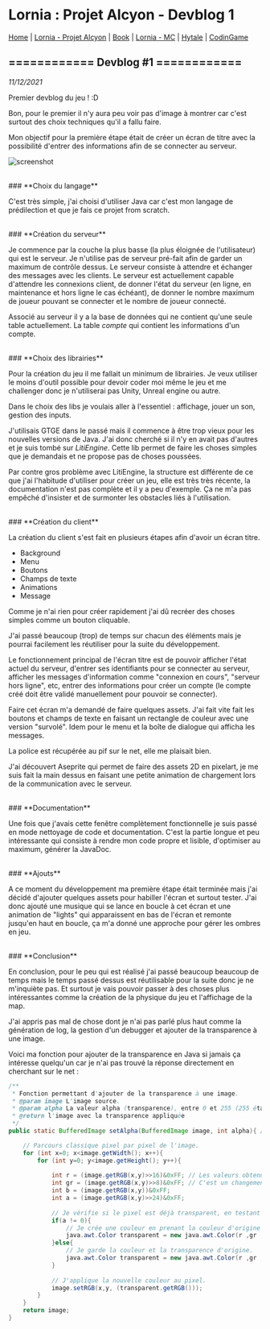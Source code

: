 # Lornia : Projet Alcyon - Devblog 1

[Home](https://evury.github.io/lornia)
 | [Lornia - Projet Alcyon](https://evury.github.io/lornia/Lornia-ProjetAlcyon)
 | [Book](https://evury.github.io/lornia/Book)
 | [Lornia - MC](https://evury.github.io/lornia/Lornia-MC)
 | [Hytale](https://evury.github.io/lornia/Hytale)
 | [CodinGame](https://www.codingame.com/profile/b6e09c38b3e3ffd760cd0d21a064cfb87922051)


## **============ Devblog #1 ============**

*11/12/2021*

Premier devblog du jeu ! :D


Bon, pour le premier il n'y aura peu voir pas d'image à montrer car c'est surtout des choix techniques qu'il a fallu faire.

Mon objectif pour la première étape était de créer un écran de titre avec la possibilité d'entrer des informations afin de se connecter au serveur.


![screenshot](https://evury.github.io/lornia/Lornia-ProjetAlcyon/devblog1/img/ecrantitre.jpg)

<br/>
### **Choix du langage**

C'est très simple, j'ai choisi d'utiliser Java car c'est mon langage de prédilection et que je fais ce projet from scratch.

<br/>
### **Création du serveur**

Je commence par la couche la plus basse (la plus éloignée de l'utilisateur) qui est le serveur. Je n'utilise pas de serveur pré-fait afin de garder un maximum de contrôle dessus. Le serveur consiste à attendre et échanger des messages avec les clients. Le serveur est actuellement capable d'attendre les connexions client, de donner l'état du serveur (en ligne, en maintenance et hors ligne le cas échéant), de donner le nombre maximum de joueur pouvant se connecter et le nombre de joueur connecté.

Associé au serveur il y a la base de données qui ne contient qu'une seule table actuellement. La table *compte* qui contient les informations d'un compte.


<br/>
### **Choix des librairies**

Pour la création du jeu il me fallait un minimum de librairies. Je veux utiliser le moins d'outil possible pour devoir coder moi même le jeu et me challenger donc je n'utiliserai pas Unity, Unreal engine ou autre.

Dans le choix des libs je voulais aller à l'essentiel : affichage, jouer un son, gestion des inputs.

J'utilisais GTGE dans le passé mais il commence à être trop vieux pour les nouvelles versions de Java. J'ai donc cherché si il n'y en avait pas d'autres et je suis tombé sur *LitiEngine*. Cette lib permet de faire les choses simples que je demandais et ne propose pas de choses poussées.

Par contre gros problème avec LitiEngine, la structure est différente de ce que j'ai l'habitude d'utiliser pour créer un jeu, elle est très très récente, la documentation n'est pas complète et il y a peu d'exemple. Ça ne m'a pas empêché d'insister et de surmonter les obstacles liés à l'utilisation.


<br/>
### **Création du client**

La création du client s'est fait en plusieurs étapes afin d'avoir un écran titre.
- Background
- Menu
- Boutons
- Champs de texte
- Animations
- Message

Comme je n'ai rien pour créer rapidement j'ai dû recréer des choses simples comme un bouton cliquable.

J'ai passé beaucoup (trop) de temps sur chacun des éléments mais je pourrai facilement les réutiliser pour la suite du développement.

Le fonctionnement principal de l'écran titre est de pouvoir afficher l'état actuel du serveur, d'entrer ses identifiants pour se connecter au serveur, afficher les messages d'information comme "connexion en cours", "serveur hors ligne", etc, entrer des informations pour créer un compte (le compte créé doit être validé manuellement pour pouvoir se connecter).



Faire cet écran m'a demandé de faire quelques assets. J'ai fait vite fait les boutons et champs de texte en faisant un rectangle de couleur avec une version "survolé". Idem pour le menu et la boîte de dialogue qui afficha les messages.

La police est récupérée au pif sur le net, elle me plaisait bien.

J'ai découvert Aseprite qui permet de faire des assets 2D en pixelart, je me suis fait la main dessus en faisant une petite animation de chargement lors de la communication avec le serveur.


<br/>
### **Documentation**

Une fois que j'avais cette fenêtre complètement fonctionnelle je suis passé en mode nettoyage de code et documentation. C'est la partie longue et peu intéressante qui consiste à rendre mon code propre et lisible, d'optimiser au maximum, générer la JavaDoc.


<br/>
### **Ajouts**


A ce moment du développement ma première étape était terminée mais j'ai décidé d'ajouter quelques assets pour habiller l'écran et surtout tester. J'ai donc ajouté une musique qui se lance en boucle à cet écran et une animation de "lights" qui apparaissent en bas de l'écran et remonte jusqu'en haut en boucle, ça m'a donné une approche pour gérer les ombres en jeu.


<br/>
### **Conclusion**

En conclusion, pour le peu qui est réalisé j'ai passé beaucoup beaucoup de temps mais le temps passé dessus est réutilisable pour la suite donc je ne m'inquiète pas. Et surtout je vais pouvoir passer à des choses plus intéressantes comme la création de la physique du jeu et l'affichage de la map.

J'ai appris pas mal de chose dont je n'ai pas parlé plus haut comme la génération de log, la gestion d'un debugger et ajouter de la transparence à une image.

Voici ma fonction pour ajouter de la transparence en Java si jamais ça intéresse quelqu'un car je n'ai pas trouvé la réponse directement en cherchant sur le net :
```java
/**
 * Fonction permettant d'ajouter de la transparence à une image.
 * @param image L'image source.
 * @param alpha La valeur alpha (transparence), entre 0 et 255 (255 étant visible et 0 invisible).
 * @return l'image avec la transparence appliquée
 */
public static BufferedImage setAlpha(BufferedImage image, int alpha){ // Ma fonction est static car dans une classe d'utilitaire.

	// Parcours classique pixel par pixel de l'image.
	for (int x=0; x<image.getWidth(); x++){ 
		for (int y=0; y<image.getHeight(); y++){
		
			int r = (image.getRGB(x,y)>>16)&0xFF; // Les valeurs obtenues doivent être modifiées pour correspondre à ce qu'attend Color à sa construction
			int gr = (image.getRGB(x,y)>>8)&0xFF; // C'est un changement au niveau des bits pour éviter les nombres négatifs et obtenir une valeur entre 0 et 255.
			int b = (image.getRGB(x,y))&0xFF;
			int a = (image.getRGB(x,y)>>24)&0xFF;
			
			// Je vérifie si le pixel est déjà transparent, en testant j'ai vu qu'ajouter de la transparence à un alpha 0 donne un pixel visible.
			if(a != 0){ 
				// Je crée une couleur en prenant la couleur d'origine et en y ajoutant la nouvelle transparence.
				java.awt.Color transparent = new java.awt.Color(r ,gr ,b, alpha); 
			}else{
				// Je garde la couleur et la transparence d'origine.
				java.awt.Color transparent = new java.awt.Color(r ,gr ,b, a); 
			}
			
			// J'applique la nouvelle couleur au pixel.
			image.setRGB(x,y, (transparent.getRGB())); 
		}
	}
	return image;
}
```
